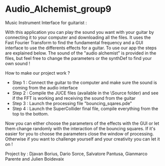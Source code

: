 # Audio_Alchemist_group9

Music Instrument Interface for guitarist : 

With this application you can play the sound you want with your guitar by connecting it to your computer and downloading all the files. 
It uses the Fast Fourier Transform to find the fundamental frequency and a GUI interface to use the differents effects for a guitar.
To use our app the steps are explained below. The sound of the "audio alchemist" is provided in the files, but feel free to change the parameters or the synthDef to find your own sound !


How to make our project work ?

- Step 1 : Connect the guitar to the computer and make sure the sound is coming from the audio interface
- Step 2 : Compile the JUCE files (available in the \Source folder) and see if the FFT is working and receiving the sound from the guitar
- Step 3 : Launch the processing file "bouncing_sqares.pde"
- Step 4 : Launch the SuperCollider final file, compile everything from the top to the bottom.

Now you can either choose the parameters of the effects with the GUI or let them change randomly with the interaction of the bouncing squares.
If it's easier for you to choose the parameters close the window of processing. Otherwise if you want to challenge yourself and your creativity you can let it on !

Project by : Djavan Borius, Dario Sorce, Salvatore Pantusa, Gianmarco Parente and Julien Boidevaix


